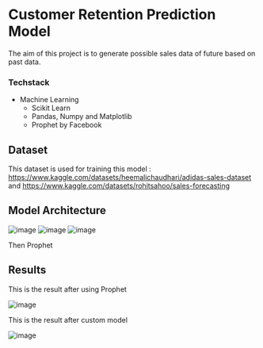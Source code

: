 # Customer Retention Prediction Model

The aim of this project is to generate possible sales data of future based on past data.

### Techstack
- Machine Learning
  - Scikit Learn
  - Pandas, Numpy and Matplotlib
  - Prophet by Facebook

## Dataset
This dataset is used for training this model : https://www.kaggle.com/datasets/heemalichaudhari/adidas-sales-dataset and https://www.kaggle.com/datasets/rohitsahoo/sales-forecasting

## Model Architecture
![image](https://github.com/user-attachments/assets/67bcc8ac-5915-4ac8-9a39-079ff01330f6)
![image](https://github.com/user-attachments/assets/239f9889-31be-4d51-9017-9d36ec5e8d0e)
![image](https://github.com/user-attachments/assets/e0c2237f-0204-4f8d-948d-5b9fb357e804)

Then Prophet

## Results
This is the result after using Prophet

![image](https://github.com/user-attachments/assets/24b40e4d-986a-4b31-b7b0-b81b01704099)

This is the result after custom model

![image](https://github.com/user-attachments/assets/dbac75a8-469b-4c14-8f1b-5967a75efe20)
